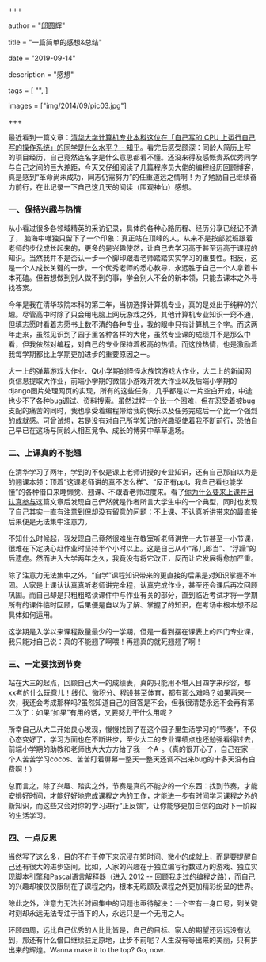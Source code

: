 +++

author = "邱圆辉"

title = "一篇简单的感想&总结"

date = "2019-09-14"

description = "感想"

tags = [
    "",
]

images = ["img/2014/09/pic03.jpg"]

+++

最近看到一篇文章：[清华大学计算机专业本科这位在「自己写的 CPU 上运行自己写的操作系统」的同学是什么水平？ - 知乎](https://www.zhihu.com/question/345718537)。看完后感受颇深：同龄人简历上写的项目经历，自己竟然连名字是什么意思都看不懂。还没来得及感慨贵系优秀同学与自己之间的巨大差距，今天又仔细阅读了几篇程序员大佬的编程经历回顾博客，真是感到“革命尚未成功，同志仍需努力”的任重道远之情啊！为了勉励自己继续奋力前行，在此记录一下自己这几天的阅读（围观神仙）感想。

### 一、保持兴趣与热情

从小看过很多各领域精英的采访记录，具体的各种心路历程、经历分享已经记不清了， 脑海中唯独只留下了一个印象：真正站在顶峰的人，从来不是按部就班跟着老师的步伐成长起来的，更多的是兴趣使然，让自己去学习高于甚至远高于课程的知识。当然我并不是否认一步一个脚印跟着老师踏踏实实学习的重要性。相反，这是一个人成长关键的一步。一个优秀老师的悉心教导，永远胜于自己一个人拿着书本死磕。但若想做到别人做不到的事，学会别人不会的新本领，只能去课本之外寻找答案。

今年是我在清华软院本科的第三年，当初选择计算机专业，真的是处出于纯粹的兴趣。尽管高中时除了只会用电脑上网玩游戏之外，其他计算机专业知识一窍不通，但填志愿时看着志愿书上数不清的各种专业，我的眼中只有计算机三个字。而这两年走来，虽然见识到了园子里各种各样的大佬，虽然专业课的成绩并不是那么中看，但我依然对编程，对自己的专业保持着极高的热情。而这份热情，也是激励着我每学期都比上学期更加进步的重要原因之一。

大一上的弹幕游戏大作业、Qt小学期的怪怪水族馆游戏大作业，大二上的新闻网页信息提取大作业，前端小学期的微信小游戏开发大作业以及后端小学期的django图片处理网页的实现，所有的这些任务，几乎都是以一片空白开始，中途也少不了各种bug调试、资料搜索。虽然过程一个比一个困难，但在忍受着被bug支配的痛苦的同时，我也享受着编程带给我的快乐以及任务完成后一个比一个强烈的成就感。可曾试想，若是没有对自己所学知识的兴趣驱使着我不断前行，恐怕自己早已在这场与同龄人相互竞争、成长的博弈中草草退场。

### 二、上课真的不能翘

在清华学习了两年，学到的不仅是课上老师讲授的专业知识，还有自己那自以为是的翘课本领：顶着“这课老师讲的真不怎么样”、“反正有ppt，我自己看也能学懂”的各种借口来睡懒觉、翘课、不跟着老师进度来。看了[你为什么要来上课并且认真参与](http://www.scalerstalk.com/816-attention)这篇文章后发现自己俨然就是作者所言大学生中的一个典型，同时也发现了自己其实一直有注意到但却没有留意的问题：不上课、不认真听讲带来的最直接后果便是无法集中注意力。

不知什么时候起，我发现自己竟然很难坐在教室听老师讲完一大节甚至一小节课，很难在下定决心赶作业时坚持半个小时以上。这是自己从小“吊儿郎当”、“浮躁”的后遗症。然而进入大学两年之久，我竟没有将它改正，反而让它发展得愈加严重。

除了注意力无法集中之外，“自学”课程知识带来的更直接的后果是对知识掌握不牢固。人家是上课认认真真听老师讲完全程，认真完成作业，甚至还会课后再次回顾巩固。而自己却是只粗粗略读课件中与作业有关的部分，直到临近考试才将一学期所有的课件临时回顾，后果便是自以为了解、掌握了的知识，在考场中根本想不起具体如何运用。

这学期是入学以来课程数量最少的一学期，但是一看到摆在课表上的四门专业课，我只能对自己说：真的不能翘了啊喂！再翘真的就死翘翘了啊！

### 三、一定要找到节奏

站在大三的起点，回顾自己大一的成绩表，真的只能用不堪入目四字来形容，都xx考的什么玩意儿！线代、微积分、程设甚至体育，都有那么难吗？如果再来一次，我还会考成那样吗?虽然知道自己的回答是不会，但我很清楚永远不会再有第二次了：如果“如果”有用的话，又要努力干什么用呢？

所幸自己从大二开始良心发现，慢慢找到了在这个园子里生活学习的“节奏”，不仅心态变好了，学习方面也在不断进步，至少大二的专业课绩点也还勉强看得过去，前端小学期的助教和老师也大大方方给了我一个A-。（真的很开心了，自己在家一个人苦苦学习cocos、苦苦盯着屏幕一整天一整天还调不出来bug的十多天没有白费啊！）

总而言之，除了兴趣、踏实之外，节奏是真的不能少的一个东西：找到节奏，才能安排好时间，才能好好地完成课程之内的工作，才能进一步有时间学习课程之外的新知识，而这些又会对你的学习进行“正反馈”，让你能够更加自信的面对下一阶段的生活学习。

### 四、一点反思

当然写了这么多，目的不在于停下来沉浸在短时间、微小的成就上，而是要提醒自己还有很大的进步空间。比如，人家的兴趣在于独立编写行数过万的游戏、独立实现脚本引擎和Pascal语言解释器（[进入 2012 -- 回顾我走过的编程之路](https://www.cnblogs.com/geniusvczh/archive/2011/12/16/2290808.html)），而自己的兴趣却被仅仅限制在了课程之内，根本无暇顾及课程之外更加精彩纷呈的世界。

除此之外，注意力无法长时间集中的问题也亟待解决：一个空有一身口号，到关键时刻却永远无法专注于当下的人，永远只是一个无用之人。

环顾四周，远比自己优秀的人比比皆是，自己的目标、家人的期望还远远没有达到，那还有什么借口继续驻足原地，止步不前呢？人生没有等出来的美丽，只有拼出来的辉煌。Wanna make it to the top? Go, now.